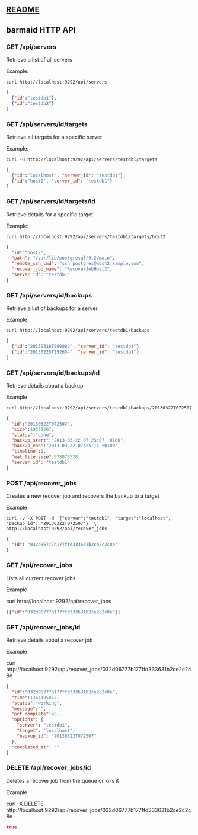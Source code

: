 ## [README](README.md)

## barmaid HTTP API

### GET /api/servers

Retrieve a list of all servers

Example:

    curl http://localhost:9292/api/servers

```json
[
  {"id":"testdb1"},
  {"id":"testdb2"}
]
```

### GET /api/servers/id/targets

Retrieve all targets for a specific server

Example:

    curl -H http://localhost:9292/api/servers/testdb1/targets

```json
[
  {"id":"localhost", "server_id": "testdb1"},
  {"id":"host2", "server_id": "testdb1"}
]
```

### GET /api/servers/id/targets/id

Retrieve details for a specific target

Example:

    curl http://localhost:9292/api/servers/testdb1/targets/host2

```json
{
  "id":"host2",
  "path": "/var/lib/postgresql/9.2/main",
  "remote_ssh_cmd": "ssh postgres@host2.sample.com",
  "recover_job_name": "RecoverJobHost2",
  "server_id": "testdb1"
}
```

### GET /api/servers/id/backups

Retrieve a list of backups for a server

Example
  
    curl http://localhost:9292/api/servers/testdb1/backups

```json
[
  {"id":"20130318T080002", "server_id": "testdb1"},
  {"id":"20130225T192654", "server_id": "testdb1"}
]
```

### GET /api/servers/id/backups/id

Retrieve details about a backup

Example

    curl http://localhost:9292/api/servers/testdb1/backups/20130322T072507

```json
{
  "id":"20130322T072507",
  "size":19355207,
  "status":"done",
  "backup_start":"2013-03-22 07:25:07 +0100",
  "backup_end":"2013-03-22 07:25:14 +0100",
  "timeline":1,
  "wal_file_size":973078528,
  "server_id": "testdb1"
}
```

### POST /api/recover_jobs

Creates a new recover job and recovers the backup to a target

Example

    curl -v -X POST -d '{"server":"testdb1", "target":"localhost", "backup_id": "20130322T072507"}' \
    http://localhost:9292/api/recover_jobs
    
```json
{
  "id": "032d06777b177ffd333631b2ce2c2c8e"
}
```

### GET /api/recover_jobs

Lists all current recover jobs

Example

  curl http://localhost:9292/api/recover_jobs

```json
[{"id":"032d06777b177ffd333631b2ce2c2c8e"}]
```

### GET /api/recover_jobs/id

Retrieve details about a recover job

Example

  curl http://localhost:9292/api/recover_jobs/032d06777b177ffd333631b2ce2c2c8e

```json
{
  "id":"032d06777b177ffd333631b2ce2c2c8e",
  "time":1364395857,
  "status":"working",
  "message":"",
  "pct_complete":48,
  "options": {
    "server": "testdb1",
    "target": "localhost",
    "backup_id": "20130322T072507"
  },
  "completed_at": ""
}
```

### DELETE /api/recover_jobs/id

Deletes a recover job from the queue or kills it 

Example

  curl -X DELETE http://localhost:9292/api/recover_jobs/032d06777b177ffd333631b2ce2c2c8e

```json
true
```
